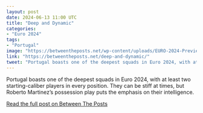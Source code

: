 ```yaml
---
layout: post
date: 2024-06-13 11:00 UTC
title: "Deep and Dynamic"
categories:
- "Euro 2024"
tags:
- "Portugal"
image: "https://betweentheposts.net/wp-content/uploads/EURO-2024-Preview-Portugal-768x430.png"
link: "https://betweentheposts.net/deep-and-dynamic/"
tweet: "Portugal boasts one of the deepest squads in Euro 2024, with at least two starting-caliber players in every position. They can be stiff at times, but Roberto Martinez’s possession play puts the emphasis on their intelligence. @BetweenThePosts"
---
```


Portugal boasts one of the deepest squads in Euro 2024, with at least two starting-caliber players in every position. They can be stiff at times, but Roberto Martinez’s possession play puts the emphasis on their intelligence.

<!---more--->

[Read the full post on Between The Posts](https://betweentheposts.net/deep-and-dynamic/)